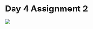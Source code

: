 # Day 4 Assignment 2
<a href="https://github.com/barisertugrul/JavaCampAssignments/tree/main/assignment3.2_v2">
  <img align="center" src="https://github-readme-stats.vercel.app/api/pin/?username=barisertugrul&show_owner=true&custom_title=Odevler&theme=vision-friendly-dark&repo=JavaCampAssignments" />
</a>